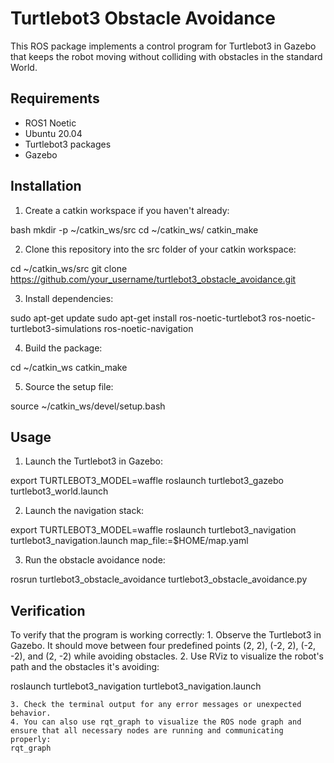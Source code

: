 # Turtlebot3 Obstacle Avoidance

This ROS package implements a control program for Turtlebot3 in Gazebo that keeps the robot moving without colliding with obstacles in the standard World.

## Requirements

- ROS1 Noetic
- Ubuntu 20.04
- Turtlebot3 packages
- Gazebo

## Installation

1. Create a catkin workspace if you haven't already:

bash
mkdir -p ~/catkin_ws/src
cd ~/catkin_ws/
catkin_make

2. Clone this repository into the src folder of your catkin workspace:

cd ~/catkin_ws/src
git clone https://github.com/your_username/turtlebot3_obstacle_avoidance.git

3. Install dependencies:

sudo apt-get update
sudo apt-get install ros-noetic-turtlebot3 ros-noetic-turtlebot3-simulations ros-noetic-navigation

4. Build the package:

cd ~/catkin_ws
catkin_make

5. Source the setup file:

source ~/catkin_ws/devel/setup.bash

## Usage

1. Launch the Turtlebot3 in Gazebo:

export TURTLEBOT3_MODEL=waffle
roslaunch turtlebot3_gazebo turtlebot3_world.launch

2. Launch the navigation stack:

export TURTLEBOT3_MODEL=waffle
roslaunch turtlebot3_navigation turtlebot3_navigation.launch map_file:=$HOME/map.yaml

3. Run the obstacle avoidance node:

rosrun turtlebot3_obstacle_avoidance turtlebot3_obstacle_avoidance.py

## Verification

To verify that the program is working correctly:
	1. Observe the Turtlebot3 in Gazebo. It should move between four predefined points (2, 2), (-2, 2), (-2, -2), and (2, -2) while avoiding obstacles.
	2. Use RViz to visualize the robot's path and the obstacles it's avoiding:

roslaunch turtlebot3_navigation turtlebot3_navigation.launch

	3. Check the terminal output for any error messages or unexpected behavior.
	4. You can also use rqt_graph to visualize the ROS node graph and ensure that all necessary nodes are running and communicating properly:
	rqt_graph
	


 
